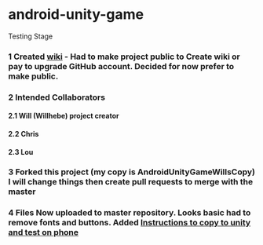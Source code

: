 # android-unity-game

Testing Stage

### 1 Created [wiki](https://github.com/Willhebe/android-unity-game/wiki) - Had to make project public to Create wiki or pay to upgrade GitHub account. Decided for now prefer to make public.
### 2 Intended Collaborators
#### 2.1 Will (Willhebe) project creator
#### 2.2 Chris
#### 2.3 Lou
### 3 Forked this project (my copy is AndroidUnityGameWillsCopy) I will change things then create pull requests to merge with the master
### 4 Files Now uploaded to master repository. Looks basic had to remove fonts and buttons. Added [Instructions to copy to unity and test on phone](https://github.com/Willhebe/android-unity-game/wiki/Getting-Started)
